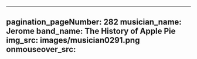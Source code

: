 ------
pagination_pageNumber: 282
musician_name: Jerome
band_name: The History of Apple Pie
img_src: images/musician0291.png
onmouseover_src: 
------